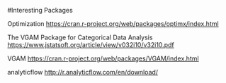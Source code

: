 #Interesting Packages

Optimization https://cran.r-project.org/web/packages/optimx/index.html

The VGAM Package for Categorical Data Analysis https://www.jstatsoft.org/article/view/v032i10/v32i10.pdf

VGAM https://cran.r-project.org/web/packages/VGAM/index.html

analyticflow http://r.analyticflow.com/en/download/



